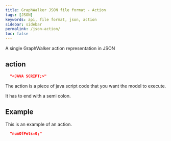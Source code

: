 ```yaml
---
title: GraphWalker JSON file format - Action
tags: [JSON]
keywords: api, file format, json, action
sidebar: sidebar
permalink: /json-action/
toc: false
---
```



A single GraphWalker action representation in JSON

## action

```json
  "<JAVA SCRIPT;>"
```

The action is a piece of java script code that you want the model to execute.

It has to end with a semi colon.

## Example

This is an example of an action.

```json
  "numOfPets=0;"
```